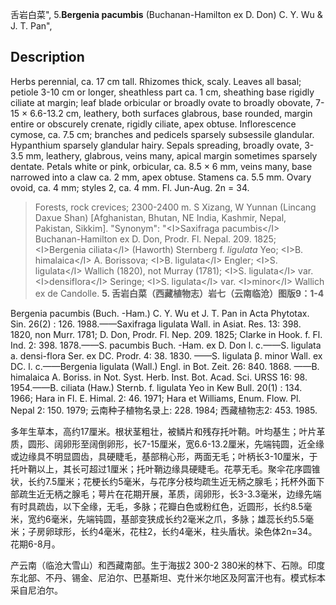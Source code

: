 舌岩白菜",
5.**Bergenia pacumbis** (Buchanan-Hamilton ex D. Don) C. Y. Wu & J. T. Pan",

## Description
Herbs perennial, ca. 17 cm tall. Rhizomes thick, scaly. Leaves all basal; petiole 3-10 cm or longer, sheathless part ca. 1 cm, sheathing base rigidly ciliate at margin; leaf blade orbicular or broadly ovate to broadly obovate, 7-15 × 6.6-13.2 cm, leathery, both surfaces glabrous, base rounded, margin entire or obscurely crenate, rigidly ciliate, apex obtuse. Inflorescence cymose, ca. 7.5 cm; branches and pedicels sparsely subsessile glandular. Hypanthium sparsely glandular hairy. Sepals spreading, broadly ovate, 3-3.5 mm, leathery, glabrous, veins many, apical margin sometimes sparsely dentate. Petals white or pink, orbicular, ca. 8.5 × 6 mm, veins many, base narrowed into a claw ca. 2 mm, apex obtuse. Stamens ca. 5.5 mm. Ovary ovoid, ca. 4 mm; styles 2, ca. 4 mm. Fl. Jun-Aug. 2n = 34.

> Forests, rock crevices; 2300-2400 m. S Xizang, W Yunnan (Lincang Daxue Shan) [Afghanistan, Bhutan, NE India, Kashmir, Nepal, Pakistan, Sikkim].
  "Synonym": "&lt;I&gt;Saxifraga pacumbis&lt;/I&gt; Buchanan-Hamilton ex D. Don, Prodr. Fl. Nepal. 209. 1825; &lt;I&gt;Bergenia ciliata&lt;/I&gt; (Haworth) Sternberg f. *ligulata* Yeo; &lt;I&gt;B. himalaica&lt;/I&gt; A. Borissova; &lt;I&gt;B. ligulata&lt;/I&gt; Engler; &lt;I&gt;S. ligulata&lt;/I&gt; Wallich (1820), not Murray (1781); &lt;I&gt;S. ligulata&lt;/I&gt; var. &lt;I&gt;densiflora&lt;/I&gt; Seringe; &lt;I&gt;S. ligulata&lt;/I&gt; var. &lt;I&gt;minor&lt;/I&gt; Wallich ex de Candolle.
**5. 舌岩白菜（西藏植物志）岩七（云南临沧）图版9：1-4**

Bergenia pacumbis (Buch. -Ham.) C. Y. Wu et J. T. Pan in Acta Phytotax. Sin. 26(2) : 126. 1988.——Saxifraga ligulata Wall. in Asiat. Res. 13: 398. 1820, non Murr. 1781; D. Don, Prodr. Fl. Nep. 209. 1825; Clarke in Hook. f. Fl. Ind. 2: 398. 1878.——S. pacumbis Buch. -Ham. ex D. Don l. c.——S. ligulata a. densi-flora Ser. ex DC. Prodr. 4: 38. 1830. ——S. ligulata β. minor Wall. ex DC. l. c.——Bergenia ligulata (Wall.) Engl. in Bot. Zeit. 26: 840. 1868. ——B. himalaica A. Boriss. in Not. Syst. Herb. Inst. Bot. Acad. Sci. URSS 16: 98. 1954.——B. ciliata (Haw.) Sternb. f. ligulata Yeo in Kew Bull. 20(1) : 134. 1966; Hara in Fl. E. Himal. 2: 46. 1971; Hara et Williams, Enum. Flow. Pl. Nepal 2: 150. 1979; 云南种子植物名录上: 228. 1984; 西藏植物志2: 453. 1985.

多年生草本，高约17厘米。根状茎粗壮，被鳞片和残存托叶鞘。叶均基生；叶片革质，圆形、阔卵形至阔倒卵形，长7-15厘米，宽6.6-13.2厘米，先端钝圆，近全缘或边缘具不明显圆齿，具硬睫毛，基部稍心形，两面无毛；叶柄长3-10厘米，于托叶鞘以上，其长可超过1厘米；托叶鞘边缘具硬睫毛。花葶无毛。聚伞花序圆锥状，长约7.5厘米；花梗长约5毫米，与花序分枝均疏生近无柄之腺毛；托杯外面下部疏生近无柄之腺毛；萼片在花期开展，革质，阔卵形，长3-3.3毫米，边缘先端有时具疏齿，以下全缘，无毛，多脉；花瓣白色或粉红色，近圆形，长约8.5毫米，宽约6毫米，先端钝圆，基部变狭成长约2毫米之爪，多脉；雄蕊长约5.5毫米；子房卵球形，长约4毫米，花柱2，长约4毫米，柱头盾状。染色体2n=34。花期6-8月。

产云南（临沧大雪山）和西藏南部。生于海拔2 300-2 380米的林下、石隙。印度东北部、不丹、锡金、尼泊尔、巴基斯坦、克什米尔地区及阿富汗也有。模式标本采自尼泊尔。

